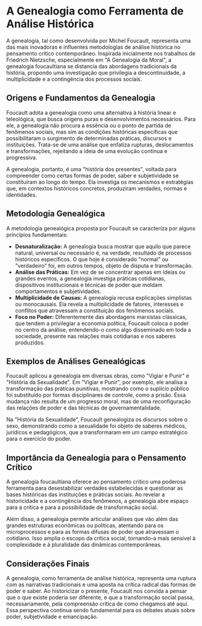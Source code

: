 # A Genealogia como Ferramenta de Análise Histórica

A genealogia, tal como desenvolvida por Michel Foucault, representa uma das mais inovadoras e influentes metodologias de análise histórica no pensamento crítico contemporâneo. Inspirada inicialmente nos trabalhos de Friedrich Nietzsche, especialmente em "A Genealogia da Moral", a genealogia foucaultiana se distancia das abordagens tradicionais da história, propondo uma investigação que privilegia a descontinuidade, a multiplicidade e a contingência dos processos sociais.

## Origens e Fundamentos da Genealogia

Foucault adota a genealogia como uma alternativa à história linear e teleológica, que busca origens puras e desenvolvimentos necessários. Para ele, a genealogia não procura a essência ou o ponto de partida de fenômenos sociais, mas sim as condições históricas específicas que possibilitaram o surgimento de determinadas práticas, discursos e instituições. Trata-se de uma análise que enfatiza rupturas, deslocamentos e transformações, rejeitando a ideia de uma evolução contínua e progressiva.

A genealogia, portanto, é uma "história dos presentes", voltada para compreender como certas formas de poder, saber e subjetividade se constituíram ao longo do tempo. Ela investiga os mecanismos e estratégias que, em contextos históricos concretos, produziram verdades, normas e identidades.

## Metodologia Genealógica

A metodologia genealógica proposta por Foucault se caracteriza por alguns princípios fundamentais:

- **Desnaturalização:** A genealogia busca mostrar que aquilo que parece natural, universal ou necessário é, na verdade, resultado de processos históricos específicos. O que hoje é considerado "normal" ou "verdadeiro" foi, em outros tempos, objeto de disputa e transformação.
- **Análise das Práticas:** Em vez de se concentrar apenas em ideias ou grandes eventos, a genealogia investiga práticas cotidianas, dispositivos institucionais e técnicas de poder que moldam comportamentos e subjetividades.
- **Multiplicidade de Causas:** A genealogia recusa explicações simplistas ou monocausais. Ela revela a multiplicidade de fatores, interesses e conflitos que atravessam a constituição dos fenômenos sociais.
- **Foco no Poder:** Diferentemente das abordagens marxistas clássicas, que tendem a privilegiar a economia política, Foucault coloca o poder no centro da análise, entendendo-o como algo disseminado em toda a sociedade, presente nas relações mais cotidianas e nos saberes produzidos.

## Exemplos de Análises Genealógicas

Foucault aplicou a genealogia em diversas obras, como "Vigiar e Punir" e "História da Sexualidade". Em "Vigiar e Punir", por exemplo, ele analisa a transformação das práticas punitivas, mostrando como o suplício público foi substituído por formas disciplinares de controle, como a prisão. Essa mudança não resulta de um progresso moral, mas de uma reconfiguração das relações de poder e das técnicas de governamentalidade.

Na "História da Sexualidade", Foucault genealogiza os discursos sobre o sexo, demonstrando como a sexualidade foi objeto de saberes médicos, jurídicos e pedagógicos, que a transformaram em um campo estratégico para o exercício do poder.

## Importância da Genealogia para o Pensamento Crítico

A genealogia foucaultiana oferece ao pensamento crítico uma poderosa ferramenta para desestabilizar verdades estabelecidas e questionar as bases históricas das instituições e práticas sociais. Ao revelar a historicidade e a contingência dos fenômenos, a genealogia abre espaço para a crítica e para a possibilidade de transformação social.

Além disso, a genealogia permite articular análises que vão além das grandes estruturas econômicas ou políticas, atentando para os microprocessos e para as formas difusas de poder que atravessam o cotidiano. Isso amplia o escopo da crítica social, tornando-a mais sensível à complexidade e à pluralidade das dinâmicas contemporâneas.

## Considerações Finais

A genealogia, como ferramenta de análise histórica, representa uma ruptura com as narrativas tradicionais e uma aposta na crítica radical das formas de poder e saber. Ao historicizar o presente, Foucault nos convida a pensar que o que existe poderia ser diferente, e que a transformação social passa, necessariamente, pela compreensão crítica de como chegamos até aqui. Essa perspectiva continua sendo fundamental para os debates atuais sobre poder, subjetividade e emancipação.